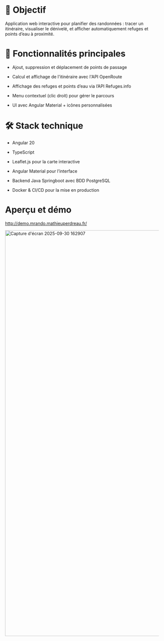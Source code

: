 # 🎯 Objectif

Application web interactive pour planifier des randonnées : tracer un itinéraire, visualiser le dénivelé, et afficher automatiquement refuges et points d’eau à proximité.

# 🚀 Fonctionnalités principales

- Ajout, suppression et déplacement de points de passage

- Calcul et affichage de l'itinéraire avec l'API OpenRoute

- Affichage des refuges et points d’eau via l’API Refuges.info

- Menu contextuel (clic droit) pour gérer le parcours

- UI avec Angular Material + icônes personnalisées

# 🛠️ Stack technique

- Angular 20

- TypeScript

- Leaflet.js pour la carte interactive

- Angular Material pour l’interface

- Backend Java Springboot avec BDD PostgreSQL

- Docker & CI/CD pour la mise en production

# Aperçu et démo

http://demo.mrando.mathieuperdreau.fr/

<img width="2531" height="1328" alt="Capture d'écran 2025-09-30 162907" src="https://github.com/user-attachments/assets/678a5b9a-c4b1-4bd2-b726-854329dcad58" />

